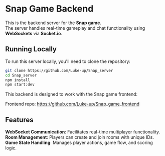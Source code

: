 # Snap Game Backend

This is the backend server for the **Snap game**.  
The server handles real-time gameplay and chat functionality using **WebSockets** via **Socket.io**.

## Running Locally

To run this server locally, you'll need to clone the repository:

```bash
git clone https://github.com/Luke-up/Snap_server
cd Snap_server
npm install
npm start:dev
```

This backend is designed to work with the Snap game frontend:

Frontend repo: https://github.com/Luke-up/Snap_game_frontend

## Features
**WebSocket Communication**: Facilitates real-time multiplayer functionality.
**Room Management**: Players can create and join rooms with unique IDs.
**Game State Handling**: Manages player actions, game flow, and scoring logic.
